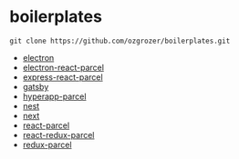 # boilerplates

```
git clone https://github.com/ozgrozer/boilerplates.git
```

- [electron](electron)
- [electron-react-parcel](electron-react-parcel)
- [express-react-parcel](express-react-parcel)
- [gatsby](gatsby)
- [hyperapp-parcel](hyperapp-parcel)
- [nest](nest)
- [next](next)
- [react-parcel](react-parcel)
- [react-redux-parcel](react-redux-parcel)
- [redux-parcel](redux-parcel)
